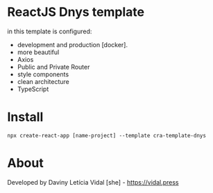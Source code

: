 # ReactJS Dnys template

in this template is configured:

- development and production [docker].
- more beautiful
- Axios
- Public and Private Router
- style components
- clean architecture
- TypeScript

# Install 

`npx create-react-app [name-project] --template cra-template-dnys`

# About

Developed by Daviny Letícia Vidal [she] - https://vidal.press
